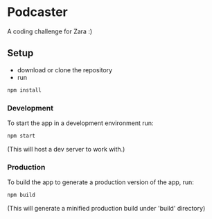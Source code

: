 # Podcaster

A coding challenge for Zara :)

## Setup

- download or clone the repository
- run

```bash
npm install
```

### Development

To start the app in a development environment run:

```bash
npm start
```

(This will host a dev server to work with.)

### Production

To build the app to generate a production version of the app, run:

```bash
npm build
```

(This will generate a minified production build under 'build' directory)
